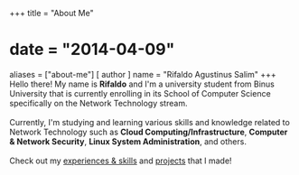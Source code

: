 +++
title = "About Me"
# date = "2014-04-09"
aliases = ["about-me"]
[ author ]
  name = "Rifaldo Agustinus Salim"
+++
Hello there! My name is **Rifaldo** and I'm a university student from Binus University that is currently enrolling in its School of Computer Science specifically on the Network Technology stream.<br><br>
Currently, I'm studying and learning various skills and knowledge related to Network Technology such as **Cloud Computing/Infrastructure**, **Computer & Network Security**, **Linux System Administration**, and others.<br><br>
Check out my [experiences & skills](/experiences) and [projects](/projects) that I made!
